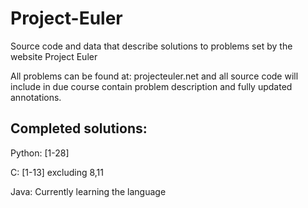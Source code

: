 Project-Euler
=============

Source code and data that describe solutions to problems set by the website Project Euler

All problems can be found at: projecteuler.net and all source code will include in due course contain problem description and fully updated annotations.

Completed solutions:
--------------------

Python: [1-28]

C: [1-13] excluding 8,11

Java: Currently learning the language

